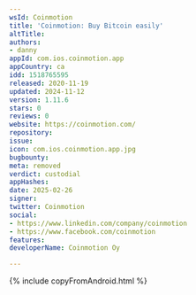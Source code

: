 ```yaml
---
wsId: Coinmotion
title: 'Coinmotion: Buy Bitcoin easily'
altTitle: 
authors:
- danny
appId: com.ios.coinmotion.app
appCountry: ca
idd: 1518765595
released: 2020-11-19
updated: 2024-11-12
version: 1.11.6
stars: 0
reviews: 0
website: https://coinmotion.com/
repository: 
issue: 
icon: com.ios.coinmotion.app.jpg
bugbounty: 
meta: removed
verdict: custodial
appHashes: 
date: 2025-02-26
signer: 
twitter: Coinmotion
social:
- https://www.linkedin.com/company/coinmotion
- https://www.facebook.com/coinmotion
features: 
developerName: Coinmotion Oy

---
```


{% include copyFromAndroid.html %}
